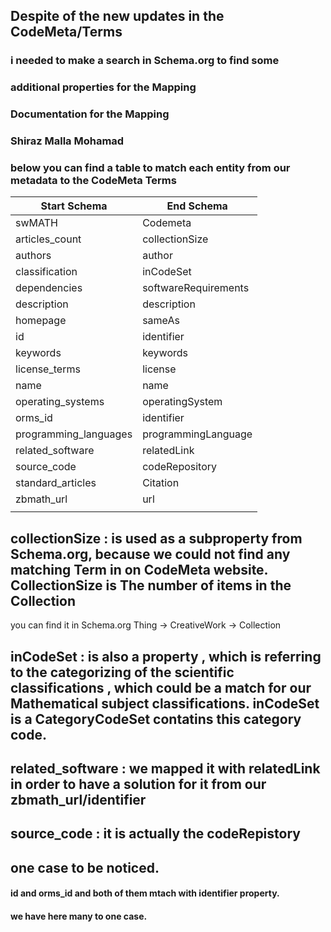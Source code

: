 
## Despite of the new updates in the CodeMeta/Terms   

### i needed to make a search in Schema.org to find some 
### additional properties for the Mapping   


### Documentation for the Mapping   
### Shiraz Malla Mohamad       
### below you can find a table to match each entity from our metadata to the CodeMeta Terms 
 

  | Start Schema          | End Schema           |
|-----------------------|----------------------|
| swMATH                | Codemeta             |
| articles_count        | collectionSize       | 
| authors               | author               |
| classification        | inCodeSet            |  
| dependencies          | softwareRequirements |
| description           | description          |
| homepage              | sameAs               |
| id                    | identifier           |
| keywords              | keywords             |
| license_terms         | license              |
| name                  | name                 |
| operating_systems     | operatingSystem      |
| orms_id               | identifier           |
| programming_languages | programmingLanguage  |
| related_software      | relatedLink          | 
| source_code           | codeRepository       | 
| standard_articles     | Citation             |
| zbmath_url            | url                  |
|                       |                      |

## collectionSize : is used as a subproperty from Schema.org, because we could not find any matching Term in on CodeMeta website.   CollectionSize is The number of items in the Collection   
  you can find it in Schema.org
Thing -> CreativeWork -> Collection 

## inCodeSet : is also a property , which is referring to the categorizing of the scientific classifications , which could be a match for our Mathematical subject classifications.   inCodeSet is a CategoryCodeSet contatins this category code. 
  
## related_software : we mapped it with relatedLink in order to have a solution for it from our zbmath_url/identifier 

## source_code : it is actually the codeRepistory 
  
## one case to be noticed.   
  
  
#### id and orms_id and both of them mtach with identifier property.
#### we have here many to one case.   




  
